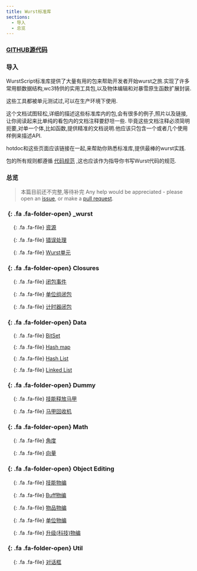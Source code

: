 ```yaml
---
title: Wurst标准库
sections:
  - 导入
  - 总览
---
```


### [GITHUB源代码](https://github.com/wurstscript/WurstStdlib2)

### 导入

WurstScript标准库提供了大量有用的包来帮助开发者开始wurst之旅.实现了许多常用额数据结构,wc3特供的实用工具包,以及物体编辑和对暴雪原生函数扩展封装.

这些工具都被单元测试过,可以在生产环境下使用.

这个文档试图轻松,详细的描述这些标准库内的包,会有很多的例子,照片以及链接,让你阅读起来比单纯的看包内的文档注释要舒坦一些.
毕竟这些文档注释必须简明扼要,对单一个体,比如函数,提供精准的文档说明.他应该只包含一个或者几个使用样例来描述API.

hotdoc和这些页面应该链接在一起,来帮助你熟悉标准库,提供最棒的wurst实践.

包的所有规则都遵循 [代码规范](https://wurstlang.org/manual.html#coding-conventions) ,这也应该作为指导你书写Wurst代码的规范.

### 总览

> 本篇目前还不完整,等待补完
> Any help would be appreciated - please open an [issue](https://github.com/wurstscript/wurstscript.github.io/issues/new), or make a [pull request](https://github.com/wurstscript/wurstscript.github.io/pulls).

### *&nbsp;*{: .fa .fa-folder-open} _wurst

&nbsp;&nbsp;&nbsp;&nbsp;*&nbsp;*{: .fa .fa-file} [资源](stdlib/assets)

&nbsp;&nbsp;&nbsp;&nbsp;*&nbsp;*{: .fa .fa-file} [错误处理](stdlib/errorhandling)

&nbsp;&nbsp;&nbsp;&nbsp;*&nbsp;*{: .fa .fa-file} [Wurst单元](stdlib/wurstunit)

### *&nbsp;*{: .fa .fa-folder-open} Closures

&nbsp;&nbsp;&nbsp;&nbsp;*&nbsp;*{: .fa .fa-file} [闭包事件](stdlib/closure_events)

&nbsp;&nbsp;&nbsp;&nbsp;*&nbsp;*{: .fa .fa-file} [单位组闭包](stdlib/closure_for_groups)

&nbsp;&nbsp;&nbsp;&nbsp;*&nbsp;*{: .fa .fa-file} [计时器闭包](stdlib/closure_timers)

### *&nbsp;*{: .fa .fa-folder-open} Data

&nbsp;&nbsp;&nbsp;&nbsp;*&nbsp;*{: .fa .fa-file} [BitSet](stdlib/bitset)

&nbsp;&nbsp;&nbsp;&nbsp;*&nbsp;*{: .fa .fa-file} [Hash map](stdlib/hash_map)

&nbsp;&nbsp;&nbsp;&nbsp;*&nbsp;*{: .fa .fa-file} [Hash List](stdlib/hash_list)

&nbsp;&nbsp;&nbsp;&nbsp;*&nbsp;*{: .fa .fa-file} [Linked List](stdlib/linked_list)

### *&nbsp;*{: .fa .fa-folder-open} Dummy

&nbsp;&nbsp;&nbsp;&nbsp;*&nbsp;*{: .fa .fa-file} [技能释放马甲](stdlib/dummy_caster)

&nbsp;&nbsp;&nbsp;&nbsp;*&nbsp;*{: .fa .fa-file} [马甲回收机](stdlib/dummy_recycler)

### *&nbsp;*{: .fa .fa-folder-open} Math

&nbsp;&nbsp;&nbsp;&nbsp;*&nbsp;*{: .fa .fa-file} [角度](stdlib/angle)

&nbsp;&nbsp;&nbsp;&nbsp;*&nbsp;*{: .fa .fa-file} [向量](stdlib/vectors)

### *&nbsp;*{: .fa .fa-folder-open} Object Editing

&nbsp;&nbsp;&nbsp;&nbsp;*&nbsp;*{: .fa .fa-file} [技能物编](stdlib/abil_objed)

&nbsp;&nbsp;&nbsp;&nbsp;*&nbsp;*{: .fa .fa-file} [Buff物编](stdlib/buff_objed)

&nbsp;&nbsp;&nbsp;&nbsp;*&nbsp;*{: .fa .fa-file} [物品物编](stdlib/item_objed)

&nbsp;&nbsp;&nbsp;&nbsp;*&nbsp;*{: .fa .fa-file} [单位物编](stdlib/unit_objed)

&nbsp;&nbsp;&nbsp;&nbsp;*&nbsp;*{: .fa .fa-file} [升级(科技)物编](stdlib/upg_objed)

### *&nbsp;*{: .fa .fa-folder-open} Util

&nbsp;&nbsp;&nbsp;&nbsp;*&nbsp;*{: .fa .fa-file} [对话框](stdlib/dialogbox)



